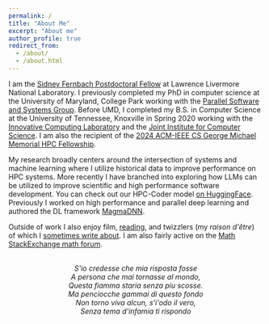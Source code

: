 ```yaml
---
permalink: /
title: "About Me"
excerpt: "About me"
author_profile: true
redirect_from: 
  - /about/
  - /about.html
---
```


I am the [Sidney Fernbach Postdoctoral
Fellow](https://computing.llnl.gov/fernbach) at Lawrence Livermore National
Laboratory. I previously completed my PhD in computer science at the University
of Maryland, College Park working with the [Parallel Software and Systems
Group](https://pssg.cs.umd.edu). Before UMD, I completed my B.S. in Computer
Science at the University of Tennessee, Knoxville in Spring 2020 working with
the [Innovative Computing Laboratory](https://www.icl.utk.edu/) and the [Joint
Institute for Computer Science](https://www.jics.utk.edu/). I am also the
recipient of the [2024 ACM-IEEE CS George Michael Memorial HPC
Fellowship](https://awards.acm.org/hpc-fellows).

My research broadly centers around the intersection of systems and machine
learning where I utilize historical data to improve performance on HPC systems.
More recently I have branched into exploring how LLMs can be utilized to improve
scientific and high performance software development. You can check out our
HPC-Coder model [on
HuggingFace](https://huggingface.co/hpcgroup/hpc-coder-v2-6.7b). Previously I
worked on high performance and parallel deep learning and authored the DL
framework [MagmaDNN](https://github.com/MagmaDNN/magmadnn).

Outside of work I also enjoy film,
[reading](https://www.goodreads.com/user/show/101631777-daniel-nichols), and
twizzlers (my _raison d'être_) of which I [sometimes write
about](/year-archive/). I am also fairly active on the [Math StackExchange math
forum](https://math.stackexchange.com/users/274085/dando18).

<p align="center">
<i>
<br>
S'io credesse che mia risposta fosse<br>
A persona che mai tornasse al mondo,<br>
Questa fiamma staria senza piu scosse.<br>
Ma penciocche gammai di questo fondo<br>
Non torno viva alcun, s'i'odo il vero,<br>
Senza tema d'infamia ti rispondo<br>
</i>
</p>
